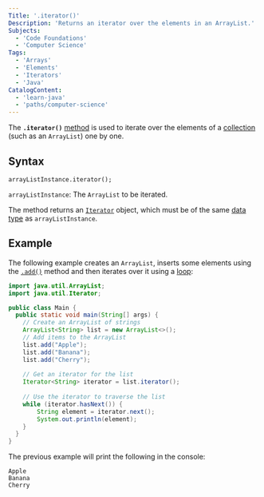 ```yaml
---
Title: '.iterator()'
Description: 'Returns an iterator over the elements in an ArrayList.'
Subjects:
  - 'Code Foundations'
  - 'Computer Science'
Tags:
  - 'Arrays'
  - 'Elements'
  - 'Iterators'
  - 'Java'
CatalogContent:
  - 'learn-java'
  - 'paths/computer-science'
---
```


The **`.iterator()`** [method](https://www.codecademy.com/resources/docs/java/methods) is used to iterate over the elements of a [collection](https://www.codecademy.com/resources/docs/java/collection) (such as an `ArrayList`) one by one.

## Syntax

```pseudo
arrayListInstance.iterator();
```

`arrayListInstance`: The `ArrayList` to be iterated.

The method returns an [`Iterator`](https://www.codecademy.com/resources/docs/java/iterator) object, which must be of the same [data type](https://www.codecademy.com/resources/docs/java/data-types) as `arrayListInstance`.

## Example

The following example creates an `ArrayList`, inserts some elements using the [`.add()`](https://www.codecademy.com/resources/docs/java/array-list/add) method and then iterates over it using a [loop](https://www.codecademy.com/resources/docs/java/loops):

```java
import java.util.ArrayList;
import java.util.Iterator;

public class Main {
  public static void main(String[] args) {
    // Create an ArrayList of strings
    ArrayList<String> list = new ArrayList<>();
    // Add items to the ArrayList
    list.add("Apple");
    list.add("Banana");
    list.add("Cherry");
  
    // Get an iterator for the list
    Iterator<String> iterator = list.iterator();
  
    // Use the iterator to traverse the list
    while (iterator.hasNext()) {
        String element = iterator.next();
        System.out.println(element);
    }
  }
}
```

The previous example will print the following in the console:

```shell
Apple
Banana
Cherry
```


